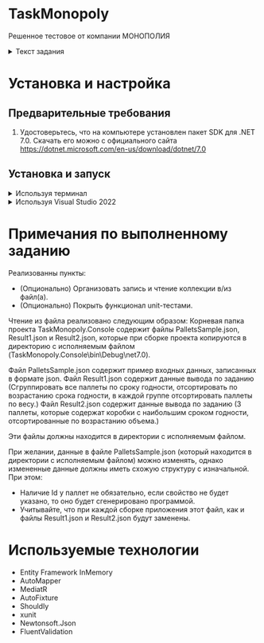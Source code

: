 # TaskMonopoly

Решенное тестовое от компании МОНОПОЛИЯ

<details>
  <summary>Текст задания</summary>

Разработать консольное .NET приложение для склада, удовлетворяющее следующим требованиям:

- Построить иерархию классов, описывающих объекты на складе - паллеты и коробки:

    - Помимо общего набора стандартных свойств (ID, ширина, высота, глубина, вес), паллета может содержать в себе коробки.

    - У коробки должен быть указан срок годности или дата производства. Если указана дата производства, то срок годности вычисляется из даты производства плюс 100 дней.

    - Срок годности паллеты вычисляется из наименьшего срока годности коробки, вложенной в паллету. Вес паллеты вычисляется из суммы веса вложенных коробок + 30кг.

    - Объем коробки вычисляется как произведение ширины, высоты и глубины.

    - Объем паллеты вычисляется как сумма объема всех находящихся на ней коробок и произведения ширины, высоты и глубины паллеты.

    - Каждая коробка не должна превышать по размерам паллету (по ширине и длине).

- Консольное приложение:

    - (Опционально) Организовать запись и чтение коллекции в/из файл(а).

    - Вывести на экран:

        - Сгруппировать все паллеты по сроку годности, отсортировать по возрастанию срока годности, в каждой группе отсортировать паллеты по весу.

        - 3 паллеты, которые содержат коробки с наибольшим сроком годности, отсортированные по возрастанию объема.

- (Опционально) Покрыть функционал unit-тестами.

</details>

# Установка и настройка

## Предварительные требования

1. Удостоверьтесь, что на компьютере установлен пакет SDK для .NET 7.0. Скачать его можно с официального сайта https://dotnet.microsoft.com/en-us/download/dotnet/7.0

## Установка и запуск

<details>
  <summary>Используя терминал</summary>

1. Клонируйте приложение с помощью команды git:
```
git clone https://github.com/pfhil/TaskMonopoly.git
```
2. Перейдите в каталог проекта с помощью командной строки:
```
cd TaskMonopoly
```
3. Постройте проект при помощи:
```
dotnet build
```
4. Перейдите в консольный проект:
```
cd TaskMonopoly.Console
```
5. Запустите приложение:
```
dotnet run
```

</details>

<details>
  <summary>Используя Visual Studio 2022</summary>
  
1. Скачайте архив проекта (Кнопка Code->Download ZIP)
2. Разархивируйте его
3. Откройте каталог TaskMonopoly-master и в нем при помощи Visual Studio 2022 откройте TaskMonopoly.sln

Далее используя Visual Studio 2022

4. Назначте в качестве запускаемого проекта по умолчанию - проект TaskMonopoly.Console. Для этого, нажмите правой кнопкой мыши на проект TaskMonopoly.Console и в выпадающем меню нажмите кнопку "Set as Startup Project"
5. Запустите проект (кнопка Start в меню сверху или F5 на клавиатуре)

</details>

# Примечания по выполненному заданию

Реализованны пункты:
- (Опционально) Организовать запись и чтение коллекции в/из файл(а).
- (Опционально) Покрыть функционал unit-тестами.

Чтение из файла реализовано следующим образом:
Корневая папка проекта TaskMonopoly.Console содержит файлы PalletsSample.json, Result1.json и Result2.json, которые при сборке проекта копируются в директорию с исполняемым файлом (TaskMonopoly.Console\bin\Debug\net7.0\).

Файл PalletsSample.json содержит пример входных данных, записанных в формате json.
Файл Result1.json содержит данные вывода по заданию (Сгруппировать все паллеты по сроку годности, отсортировать по возрастанию срока годности, в каждой группе отсортировать паллеты по весу.)
Файл Result2.json содержит данные вывода по заданию (3 паллеты, которые содержат коробки с наибольшим сроком годности, отсортированные по возрастанию объема.)

Эти файлы должны находится в директории с исполняемым файлом.

При желании, данные в файле PalletsSample.json (который находится в директории с исполняемым файлом) можно изменять, однако измененные данные должны иметь схожую структуру с изначальной. При этом:
- Наличие Id у паллет не обязательно, если свойство не будет указано, то оно будет сгенерировано программой.
- Учитывайте, что при каждой сборке приложения этот файл, как и файлы Result1.json и Result2.json будут заменены.

# Используемые технологии

- Entity Framework InMemory
- AutoMapper
- MediatR
- AutoFixture
- Shouldly
- xunit
- Newtonsoft.Json
- FluentValidation
